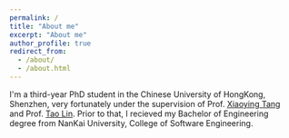 ```yaml
---
permalink: /
title: "About me"
excerpt: "About me"
author_profile: true
redirect_from: 
  - /about/
  - /about.html
---
```


I'm a third-year PhD student in the Chinese University of HongKong, Shenzhen, very fortunately under the supervision of Prof. [Xiaoying Tang](https://sse.cuhk.edu.cn/en/faculty/tangxiaoying) and Prof. [Tao Lin](https://tlin-taolin.github.io/). Prior to that, I recieved my Bachelor of Engineering degree from NanKai University, College of Software Engineering.
